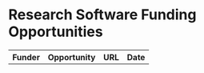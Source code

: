 # Research Software Funding Opportunities

<table>
  <tr>
    <th>Funder</th>
    <th>Opportunity</th>
    <th>URL</th>
    <th>Date</th>
  </tr>
  <tr>
  <!--START_SECTION:data-section--> 
  

  <!--END_SECTION:data-section-->
  </tr>
</table>
